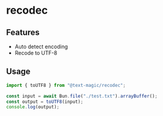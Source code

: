 # recodec

## Features

- Auto detect encoding
- Recode to UTF-8

## Usage

```ts
import { toUTF8 } from "@text-magic/recodec";

const input = await Bun.file("./test.txt").arrayBuffer();
const output = toUTF8(input);
console.log(output);
```

